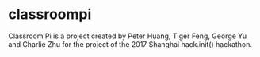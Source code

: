 # classroompi

Classroom Pi is a project created by Peter Huang, Tiger Feng, George Yu and Charlie Zhu for the project of the 2017 Shanghai hack.init() hackathon.
